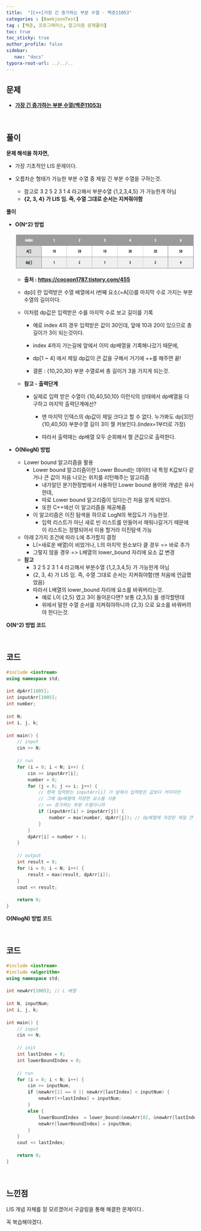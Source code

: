 ```yaml
---
title:  "[C++]가장 긴 증가하는 부분 수열 - 백준11053"
categories : [BaekjoonTest]
tag : [백준, 프로그래머스, 알고리즘 문제풀이]
toc: true
toc_sticky: true
author_profile: false
sidebar:
   nav: "docs"
typora-root-url: ../../..
---
```




## 문제

* **[가장 긴 증가하는 부분 수열(백준11053)](https://www.acmicpc.net/problem/11053)**

<br>

## 풀이

**문제 해석을 하자면,**

* 가장 기초적인 LIS 문제이다.

* 오름차순 형태가 가능한 부분 수열 중 제일 긴 부분 수열을 구하는것.

  * 참고로 3 2 5 2 3 1 4 라고해서 부분수열 {1,2,3,4,5} 가 가능한게 아님
  * **{2, 3, 4} 가 LIS 임. 즉, 수열 그대로 순서는 지켜줘야함**

  

**풀이**

* **O(N^2) 방법**

  <img src="./images/2023-03-17-(C++)가장 긴 증가하는 부분 수열 - 백준11053/image-20230214180813672.png" alt="image-20230214180813672"  />

  * **출처 : https://cocoon1787.tistory.com/455**

  * dp[i] 란 입력받은 수열 배열에서 i번째 요소(=A[i])를 마지막 수로 가지는 부분수열의 길이이다.

  * 이처럼 dp값은 입력받은 수를 마지막 수로 보고 길이를 기록

    * 예로 index 4의 경우 입력받은 값이 30인데, 앞에 10과 20이 있으므로 총 길이가 3이 되는것이다.

    * index 4까지 가는길에 앞에서 이미 dp배열을 기록해나갔기 때문에,
    * dp[1 ~ 4] 에서 제일 dp값이 큰 값을 구해서 거기에 ++를 해주면 끝!
    * 결론 : {10,20,30} 부분 수열로써 총 길이가 3을 가지게 되는것.

  * **참고 - 출력단계**

    * 실제로 입력 받은 수열이 {10,40,50,10} 이런식의 상태에서 dp배열을 다 구하고 마지막 출력단계에선?

      * 맨 마지막 인덱스의 dp값이 제일 크다고 할 수 없다. 누가봐도 dp[3]인 {10,40,50} 부분수열 길이 3이 젤 커보인다.(index=1부터로 가정)

      * 따라서 출력때는 dp배열 모두 순회해서 젤 큰값으로 출력한다.



* **O(NlogN) 방법**
  * Lower bound 알고리즘을 활용
    * Lower bound 알고리즘이란 Lower Bound는 데이터 내 특정 K값보다 같거나 큰 값이 처음 나오는 위치를 리턴해주는 알고리즘
      * 내가알던 분기한정법에서 사용하던 Lower bound 용어와 개념은 유사한데,
      * 따로 Lower bound 알고리즘이 있다는건 처음 알게 되었다.
      * 또한 C++에선 이 알고리즘을 제공해줌
    * 이 알고리즘은 이진 탐색을 하므로 LogN의 복잡도가 가능한것.
      * 입력 리스트가 아닌 새로 빈 리스트를 만들어서 채워나갈거기 때문에 이 리스트는 정렬되어서 이용 할거라 이진탐색 가능
  * 아래 2가지 조건에 따라 L에 추가할지 결정
    * L(=새로운 배열)이 비었거나, L의 마지막 원소보다 클 경우 => 바로 추가
    * 그렇지 않을 경우 => L배열의 lower_bound 자리에 요소 값 변경
  * **참고**
    * 3 2 5 2 3 1 4 라고해서 부분수열 {1,2,3,4,5} 가 가능한게 아님
    * {2, 3, 4} 가 LIS 임. 즉, 수열 그대로 순서는 지켜줘야함(맨 처음에 언급했었음)
    * 따라서 L배열의 lower_bound 자리에 요소를 바꿔버리는것.
      * 예로 L이 {2,5} 였고 3이 들어온다면? 보통 {2,3,5} 를 생각할텐데
      * 위에서 말한 수열 순서를 지켜줘야하니까 {2,3} 으로 요소를 바꿔버려야 한다는것.



**O(N^2) 방법 코드**

<br>

## 코드

```c++
#include <iostream>
using namespace std;

int dpArr[1005];
int inputArr[1005];
int number;

int N;
int i, j, k;

int main() {
	// input
	cin >> N;

	// run
	for (i = 0; i < N; i++) {
		cin >> inputArr[i];
		number = 0;
		for (j = 0; j <= i; j++) {
			// 현재 입력받는 inputArr[i] 가 앞에서 입력받은 값보다 커야지만
			// 그때 dp배열에 저장한 요소를 사용
			// => 증가하는 부분 수열이니까
			if (inputArr[i] > inputArr[j]) {
				number = max(number, dpArr[j]); // dp배열에 저장된 제일 큰 요소 사용
			}
		}
		dpArr[i] = number + 1;
	}
	
	// output
	int result = 0;
	for (i = 0; i < N; i++) {
		result = max(result, dpArr[i]);
	}
	cout << result;

	return 0;
}
```





**O(NlogN) 방법 코드**


<br>

## 코드

```c++
#include <iostream>
#include <algorithm>
using namespace std;

int newArr[1005]; // L 배열

int N, inputNum;
int i, j, k;

int main() {
	// input
	cin >> N;

	// init
	int lastIndex = 0;
	int lowerBoundIndex = 0;

	// run
	for (i = 0; i < N; i++) {
		cin >> inputNum;
		if (newArr[1] == 0 || newArr[lastIndex] < inputNum) {
			newArr[++lastIndex] = inputNum;
		}
		else {
			lowerBoundIndex  = lower_bound(&newArr[0], &newArr[lastIndex], inputNum) - &newArr[0];
			newArr[lowerBoundIndex] = inputNum;
		}
	}
	cout << lastIndex;

	return 0;
}
```

<br>

## 느낀점

LIS 개념 자체를 잘 모르겠어서 구글링을 통해 해결한 문제이다..

꼭 복습해야겠다.
